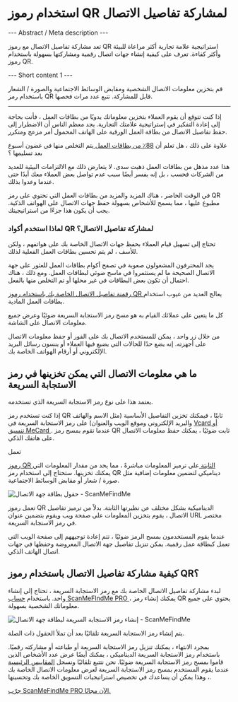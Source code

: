 <h1>استخدام رموز QR لمشاركة تفاصيل الاتصال</h1>

--- Abstract / Meta description ---

تعد مشاركة تفاصيل الاتصال مع رموز QR استراتيجية علامة تجارية أكثر مراعاة للبيئة وأكثر كفاءة. تعرف على كيفية إنشاء جهات اتصال رقمية ومشاركتها بسهولة باستخدام رموز QR.

--- Short content 1 ---

قم بتخزين معلومات الاتصال الشخصية ومقابض الوسائط الاجتماعية والصورة / الشعار باستخدام رمز QR قابل للمشاركة. تتبع عدد مرات فحصها.

----------

<p> إذا كنت تتوقع أن يقوم العملاء بتخزين معلوماتك يدويًا من بطاقات العمل ، فأنت بحاجة إلى إعادة التفكير في إستراتيجية علامتك التجارية. يجد معظم الناس أن الاضطرار إلى حفظ تفاصيل الاتصال من بطاقة العمل الورقية على الهاتف المحمول أمر مزعج ومتكرر. </p>

<p> علاوة على ذلك ، هل تعلم أن <a href="https://blog.adobe.com/en/publish/2016/10/26/4-business-card-statistics-that-will-make-you-rethink-your-strategy.html#gs.5xe9i0" class="smfm-externallink" target="_blank" rel="nofollow"> 88٪ من بطاقات العمل </a> يتم التخلص منها في غضون أسبوع بعد تسليمها ؟ </p>

<p> هذا عدد مذهل من بطاقات العمل ذهبت سدى. لا يتعارض ذلك مع الالتزامات البيئية للعديد من الشركات فحسب ، بل إنه يفسر أيضًا سبب عدم تواصل بعض العملاء معك أبدًا حتى عندما وعدوا بذلك. </p>

<p> في الوقت الحاضر ، هناك المزيد والمزيد من بطاقات العمل التي تحتوي على رمز QR مطبوع عليها ، مما يسمح للأشخاص بسهولة حفظ جهات الاتصال على الهواتف الذكية. يجب أن يكون هذا جزءًا من استراتيجيتك. </p>

<h3> لماذا استخدم أكواد QR لمشاركة تفاصيل الاتصال؟ </h3>

<p> تحتاج إلى تسهيل قيام العملاء بحفظ جهات الاتصال الخاصة بك على هواتفهم ، ولكن للأسف ، لم يتم تحسين بطاقات العمل الفعلية لذلك. </p>

<p> يجد المحترفون المشغولون صعوبة في تصفح أكوام بطاقات العمل للعثور على جهة الاتصال الصحيحة ما لم يستثمروا في ماسح ضوئي لبطاقات العمل. ومع ذلك ، هناك احتمال أن تكون بعض البطاقات في غير محلها أو تم التخلص منها بالفعل. </p>

<p> <a href="#static:contact"> رقمنة تفاصيل الاتصال الخاصة بك باستخدام رموز QR </a> يعالج العديد من عيوب استخدام بطاقات العمل المادية. </p>

<p> كل ما يتعين على عملائك القيام به هو مسح رمز الاستجابة السريعة ضوئيًا وعرض جميع معلومات الاتصال على الشاشة. </p>

<p> من خلال زر واحد ، يمكن للمستخدم الاتصال بك على الفور أو حفظ معلومات الاتصال على أجهزته. إنه يضع حدًا للحالات التي يضيع فيها العملاء أو ينسون رسائل البريد الإلكتروني أو أرقام الهواتف الخاصة بك. </p>

<h2> ما هي معلومات الاتصال التي يمكن تخزينها في رمز الاستجابة السريعة </h2>

<p> يعتمد هذا على نوع رمز الاستجابة السريعة الذي تستخدمه. </p>

<p> إذا كنت تستخدم رمز QR ثابتًا ، فيمكنك تخزين التفاصيل الأساسية (مثل الاسم والهاتف والبريد الإلكتروني وموقع الويب والعنوان) على رمز الاستجابة السريعة في <a href="#article:about_contactformats"> Vcard أو تنسيق MeCard </a>. عندما تقوم بمسح رمز QR ثابت ضوئيًا ، يمكنك حفظ معلومات الاتصال على هاتفك الذكي. </p>

تعمل <p> <a href="#article:about_static"> رموز QR الثابتة </a> على ترميز المعلومات مباشرةً ، مما يحد من مقدار المعلومات التي يمكنك تخزينها. ستحتاج إلى استخدام رمز QR ديناميكي لتضمين معلومات إضافية مثل صورة / شعار أو مقابض الوسائط الاجتماعية. </p>

<p class="imageholder">
    <img src="https://media.scanmefindme.com/blog/about_dynamic_contact/files/img 1 - contact fields.png"
        alt="حقول بطاقة جهة الاتصال - ScanMeFindMe">
</p>

<p> تعمل رموز QR الديناميكية بشكل مختلف عن نظيرتها الثابتة. بدلاً من ترميز تفاصيل الاتصال ، يقوم بتخزين المعلومات على صفحة ويب ويقوم بتضمين عنوان URL مختصر في رمز الاستجابة السريعة. </p>

<p> عندما يقوم المستخدمون بمسح الرمز ضوئيًا ، تتم إعادة توجيههم إلى صفحة الويب التي تعمل كبطاقة عمل رقمية. يمكن تنزيل تفاصيل جهة الاتصال المعروضة وحفظها في جهات اتصال الهاتف الذكي. </p>

<h2> كيفية مشاركة تفاصيل الاتصال باستخدام رموز QR؟ </h2>

<p> لبدء مشاركة تفاصيل الاتصال الخاصة بك مع رمز الاستجابة السريعة ، تحتاج إلى إنشاء واحد. باستخدام <a href="#pro"> حساب ScanMeFIndMe PRO </a> ، يمكنك إنشاء رمز QR يحتوي على جميع معلوماتك الشخصية بسهولة. </p>

<p class="imageholder">
    <img src="https://media.scanmefindme.com/blog/about_dynamic_contact/files/img 2 - floyd miles - qr.png"
        alt="إنشاء رمز الاستجابة السريعة لبطاقة جهة الاتصال - ScanMeFindMe">
</p>

<p> يتم إنشاء رمز الاستجابة السريعة تلقائيًا بعد أن تملأ الحقول ذات الصلة. </p>

<p> بمجرد الانتهاء ، يمكنك تنزيل رمز الاستجابة السريعة أو طباعته أو مشاركته رقميًا. باستخدام رمز الاستجابة السريعة الديناميكي ، يمكنك أيضًا عرض عدد الأشخاص الذين قاموا بمسح رمز الاستجابة السريعة ضوئيًا. نحن نتتبع تلقائيًا ونسجل <a href="#article:about_statistics"> المقاييس الرئيسية </a> عندما يقوم المستخدم بمسح رمز الاستجابة السريعة لعرض معلومات الاتصال الخاصة بك ، وهذا يمكن أن يساعدك في تخصيص استراتيجيات التسويق الخاصة بك وتحسينها. </p>

<p> <a href="#pro"> جرّب ScanMeFindMe PRO الآن مجانًا. </a> </p>
